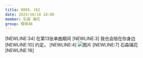 ```yaml
---
title: 0805、162
date: 2025/10/10 18:00
member: 石森 璃花
group: 樱坂46
---
```


[NEWLINE:34]
在第13张单曲期间
[NEWLINE:3]
我也会陪在你身边
[NEWLINE:10]
约定。
[NEWLINE:4]
![图片](https://sakurazaka46.com/files/14/diary/s46/blog/moblog/202510/mob0a54Cx.jpg)
[NEWLINE:7]
石森璃花
[NEWLINE:18]